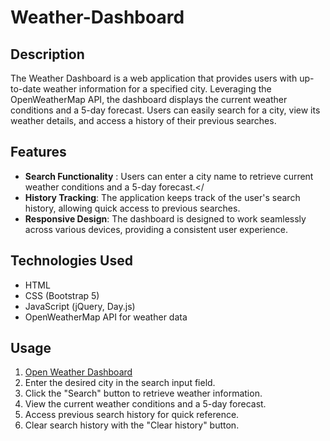 # Weather-Dashboard

## Description

The Weather Dashboard is a web application that provides users with up-to-date weather information for a specified city. Leveraging the OpenWeatherMap API, the dashboard displays the current weather conditions and a 5-day forecast. Users can easily search for a city, view its weather details, and access a history of their previous searches.

## Features

- **Search Functionality** : Users can enter a city name to retrieve current weather conditions and a 5-day forecast.</
- **History Tracking**: The application keeps track of the user's search history, allowing quick access to previous searches.
- **Responsive Design**: The dashboard is designed to work seamlessly across various devices, providing a consistent user experience.

## Technologies Used

- HTML
- CSS (Bootstrap 5)
- JavaScript (jQuery, Day.js)
- OpenWeatherMap API for weather data

## Usage

1. [Open Weather Dashboard](https://ginjak.github.io/Weather-Dashboard/)
2. Enter the desired city in the search input field.
3. Click the "Search" button to retrieve weather information.
4. View the current weather conditions and a 5-day forecast.
5. Access previous search history for quick reference.
6. Clear search history with the "Clear history" button.
